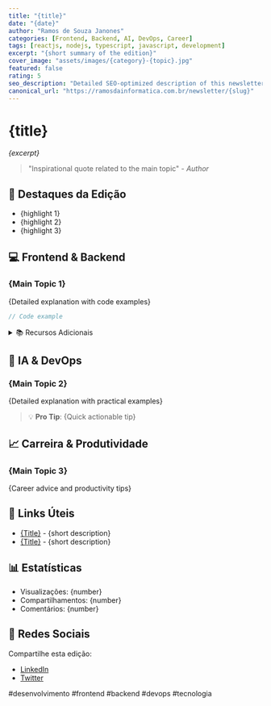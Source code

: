 ```yaml
---
title: "{title}"
date: "{date}"
author: "Ramos de Souza Janones"
categories: [Frontend, Backend, AI, DevOps, Career]
tags: [reactjs, nodejs, typescript, javascript, development]
excerpt: "{short summary of the edition}"
cover_image: "assets/images/{category}-{topic}.jpg"
featured: false
rating: 5
seo_description: "Detailed SEO-optimized description of this newsletter edition"
canonical_url: "https://ramosdainformatica.com.br/newsletter/{slug}"
---
```


# {title}

_{excerpt}_

> "Inspirational quote related to the main topic" - _Author_

## 🎯 Destaques da Edição

* {highlight 1}
* {highlight 2}
* {highlight 3}

## 💻 Frontend & Backend

### {Main Topic 1}

{Detailed explanation with code examples}

```typescript
// Code example
```

<details>
<summary>📚 Recursos Adicionais</summary>

* [Resource 1](link)
* [Resource 2](link)
</details>

## 🤖 IA & DevOps

### {Main Topic 2}

{Detailed explanation with practical examples}

> 💡 **Pro Tip**: {Quick actionable tip}

## 📈 Carreira & Produtividade

### {Main Topic 3}

{Career advice and productivity tips}

## 🔗 Links Úteis

* [{Title}]({link}) - {short description}
* [{Title}]({link}) - {short description}

## 📊 Estatísticas

* Visualizações: {number}
* Compartilhamentos: {number}
* Comentários: {number}

## 📱 Redes Sociais

Compartilhe esta edição:
* [LinkedIn](https://www.linkedin.com/sharing/share-offsite/?url={url})
* [Twitter](https://twitter.com/intent/tweet?text={text}&url={url})

#desenvolvimento #frontend #backend #devops #tecnologia
